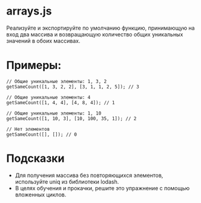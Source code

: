 # arrays.js #
Реализуйте и экспортируйте по умолчанию функцию, принимающую на вход два массива и возвращающую количество общих уникальных значений в обоих массивах.

# Примеры: #

```
// Общие уникальные элементы: 1, 3, 2
getSameCount([1, 3, 2, 2], [3, 1, 1, 2, 5]); // 3
 
// Общие уникальные элементы: 4
getSameCount([1, 4, 4], [4, 8, 4]); // 1
 
// Общие уникальные элементы: 1, 10
getSameCount([1, 10, 3], [10, 100, 35, 1]); // 2
 
// Нет элементов
getSameCount([], []); // 0
```

# Подсказки #
- Для получения массива без повторяющихся элементов, используйте uniq из библиотеки lodash.  
- В целях обучения и прокачки, решите это упражнение с помощью вложенных циклов.
